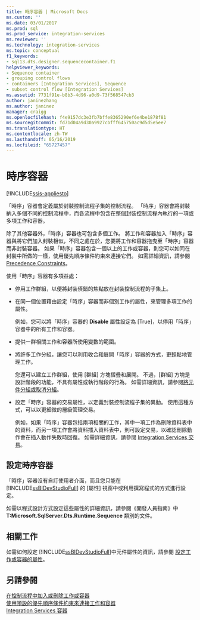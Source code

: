 ```yaml
---
title: 時序容器 | Microsoft Docs
ms.custom: ''
ms.date: 03/01/2017
ms.prod: sql
ms.prod_service: integration-services
ms.reviewer: ''
ms.technology: integration-services
ms.topic: conceptual
f1_keywords:
- sql13.dts.designer.sequencecontainer.f1
helpviewer_keywords:
- Sequence container
- grouping control flows
- containers [Integration Services], Sequence
- subset control flow [Integration Services]
ms.assetid: 7731f91e-b8b3-4d96-a0d9-73f568547cb3
author: janinezhang
ms.author: janinez
manager: craigg
ms.openlocfilehash: f4e9157dc3e3fb7bffe8365290ef6e4be1878f81
ms.sourcegitcommit: fd71d04a9d30a9927cbfff645750ac9d5d5e5ee7
ms.translationtype: HT
ms.contentlocale: zh-TW
ms.lasthandoff: 05/16/2019
ms.locfileid: "65727457"
---
```

# <a name="sequence-container"></a>時序容器

[!INCLUDE[ssis-appliesto](../../includes/ssis-appliesto-ssvrpluslinux-asdb-asdw-xxx.md)]


  「時序」容器會定義屬於封裝控制流程子集的控制流程。 「時序」容器會將封裝納入多個不同的控制流程中，而各流程中包含在整個封裝控制流程內執行的一項或多項工作和容器。  
  
 除了其他容器外，「時序」容器也可包含多個工作。 將工作和容器加入「時序」容器與將它們加入封裝相似，不同之處在於，您要將工作和容器拖曳至「時序」容器而非封裝容器。 如果「時序」容器包含一個以上的工作或容器，則您可以如同在封裝中所做的一樣，使用優先順序條件約束來連接它們。 如需詳細資訊，請參閱 [Precedence Constraints](../../integration-services/control-flow/precedence-constraints.md)。  
  
 使用「時序」容器有多項益處：  
  
-   停用工作群組，以便將封裝偵錯的焦點放在封裝控制流程的子集上。  
  
-   在同一個位置藉由設定「時序」容器而非個別工作的屬性，來管理多項工作的屬性。  
  
     例如，您可以將「時序」容器的 **Disable** 屬性設定為 [True]，以停用「時序」容器中的所有工作和容器。  
  
-   提供一群相關工作和容器所使用變數的範圍。  
  
-   將許多工作分組，讓您可以利用收合和展開「時序」容器的方式，更輕鬆地管理工作。  
  
     您還可以建立工作群組，使用 [群組] 方塊摺疊和展開。 不過，[群組] 方塊是設計階段的功能，不具有屬性或執行階段的行為。 如需詳細資訊，請參閱[將元件分組或取消分組](../../integration-services/group-or-ungroup-components.md)。  
  
-   設定「時序」容器的交易屬性，以定義封裝控制流程子集的異動。 使用這種方式，可以以更細微的層級管理交易。  
  
     例如，如果「時序」容器包括兩項相關的工作，其中一項工作為刪除資料表中的資料，而另一項工作會將資料插入資料表中，則可設定交易，以確認刪除動作會在插入動作失敗時回復。 如需詳細資訊，請參閱 [Integration Services 交易](../../integration-services/integration-services-transactions.md)。  
  
## <a name="configuration-of-the-sequence-container"></a>設定時序容器  
 「時序」容器沒有自訂使用者介面，而且您只能在 [!INCLUDE[ssBIDevStudioFull](../../includes/ssbidevstudiofull-md.md)] 的 [屬性] 視窗中或利用撰寫程式的方式進行設定。  
  
 如需以程式設計方式設定這些屬性的詳細資訊，請參閱《開發人員指南》中 **T:Microsoft.SqlServer.Dts.Runtime.Sequence** 類別的文件。  
  
## <a name="related-tasks"></a>相關工作  
 如需如何設定 [!INCLUDE[ssBIDevStudioFull](../../includes/ssbidevstudiofull-md.md)]中元件屬性的資訊，請參閱 [設定工作或容器的屬性](https://msdn.microsoft.com/library/52d47ca4-fb8c-493d-8b2b-48bb269f859b)。  
  
## <a name="see-also"></a>另請參閱  
 [在控制流程中加入或刪除工作或容器](../../integration-services/control-flow/add-or-delete-a-task-or-a-container-in-a-control-flow.md)   
 [使用預設的優先順序條件約束來連接工作和容器](https://msdn.microsoft.com/library/8f31f15f-98ff-4c35-b41f-8b8cfd148d75)   
 [Integration Services 容器](../../integration-services/control-flow/integration-services-containers.md)  
  
  
